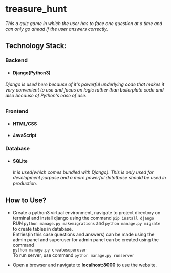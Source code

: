 # treasure_hunt

###### This a quiz game in which the user has to face one question at a time and can only go ahead if the user answers correctly.

## Technology Stack:
### Backend
* #### Django(Python3)
###### Django is used here because of it's powerful underlying code that makes it very convenient to use and focus on logic rather than boilerplate code and also because of Python's ease of use.

### Frontend
* #### HTML/CSS
* #### JavaScript

### Database
* #### SQLite
  ###### It is used(which comes bundled with Django). This is only used for development purpose and a more powerful datatbase should be used in production.


## How to Use?
* Create a python3 virtual environment, navigate to project directory on terminal and install django using the command
  `pip install django` <br>
  RUN `python manage.py makemigrations` and `python manage.py migrate` <br>to create tables in database. <br>
  Entries(in this case questions and answers) can be made using the admin panel and superuser for admin panel can be created using the command<br>
  `python manage.py createsuperuser`<br>
  To run server, use command `python manage.py runserver`
  
 * Open a browser and navigate to <b>localhost:8000</b> to use the website.
